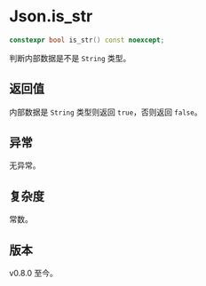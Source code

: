 # **Json.is_str**

```cpp
constexpr bool is_str() const noexcept;
```

判断内部数据是不是 `String` 类型。

## 返回值

内部数据是 `String` 类型则返回 `true`，否则返回 `false`。

## 异常

无异常。

## 复杂度

常数。

## 版本

v0.8.0 至今。
